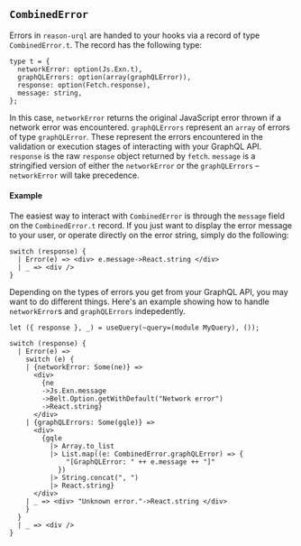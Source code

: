 ## `CombinedError`

Errors in `reason-urql` are handed to your hooks via a record of type `CombinedError.t`. The record has the following type:

```reason
type t = {
  networkError: option(Js.Exn.t),
  graphQLErrors: option(array(graphQLError)),
  response: option(Fetch.response),
  message: string,
};
```

In this case, `networkError` returns the original JavaScript error thrown if a network error was encountered. `graphQLErrors` represent an `array` of errors of type `graphQLError`. These represent the errors encountered in the validation or execution stages of interacting with your GraphQL API. `response` is the raw `response` object returned by `fetch`. `message` is a stringified version of either the `networkError` or the `graphQLErrors` – `networkError` will take precedence.

#### Example

The easiest way to interact with `CombinedError` is through the `message` field on the `CombinedError.t` record. If you just want to display the error message to your user, or operate directly on the error string, simply do the following:

```reason
switch (response) {
  | Error(e) => <div> e.message->React.string </div>
  | _ => <div />
}
```

Depending on the types of errors you get from your GraphQL API, you may want to do different things. Here's an example showing how to handle `networkError`s and `graphQLErrors` indepedently.

```reason
let ({ response }, _) = useQuery(~query=(module MyQuery), ());

switch (response) {
  | Error(e) =>
    switch (e) {
    | {networkError: Some(ne)} =>
      <div>
        {ne
        ->Js.Exn.message
        ->Belt.Option.getWithDefault("Network error")
        ->React.string}
      </div>
    | {graphQLErrors: Some(gqle)} =>
      <div>
        {gqle
          |> Array.to_list
          |> List.map((e: CombinedError.graphQLError) => {
              "[GraphQLError: " ++ e.message ++ "]"
            })
          |> String.concat(", ")
          |> React.string}
      </div>
    | _ => <div> "Unknown error."->React.string </div>
    }
  }
  | _ => <div />
}
```
